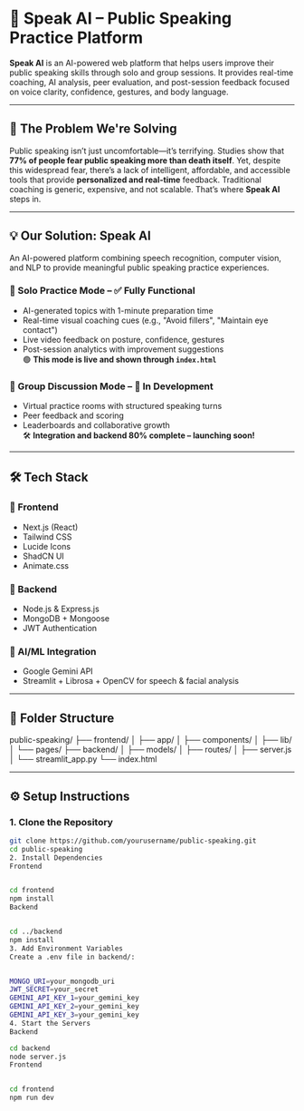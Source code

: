 # 🎤 Speak AI – Public Speaking Practice Platform

**Speak AI** is an AI-powered web platform that helps users improve their public speaking skills through solo and group sessions. It provides real-time coaching, AI analysis, peer evaluation, and post-session feedback focused on voice clarity, confidence, gestures, and body language.

---

## 🧩 The Problem We're Solving

Public speaking isn’t just uncomfortable—it’s terrifying. Studies show that **77% of people fear public speaking more than death itself**. Yet, despite this widespread fear, there’s a lack of intelligent, affordable, and accessible tools that provide **personalized and real-time** feedback. Traditional coaching is generic, expensive, and not scalable. That’s where **Speak AI** steps in.

---

## 💡 Our Solution: Speak AI

An AI-powered platform combining speech recognition, computer vision, and NLP to provide meaningful public speaking practice experiences.

### 🔹 Solo Practice Mode – ✅ Fully Functional

- AI-generated topics with 1-minute preparation time
- Real-time visual coaching cues (e.g., "Avoid fillers", "Maintain eye contact")
- Live video feedback on posture, confidence, gestures
- Post-session analytics with improvement suggestions  
🟢 **This mode is live and shown through `index.html`**

### 🔹 Group Discussion Mode – 🚧 In Development

- Virtual practice rooms with structured speaking turns
- Peer feedback and scoring
- Leaderboards and collaborative growth  
🛠️ **Integration and backend 80% complete – launching soon!**

---

## 🛠️ Tech Stack

### 🔹 Frontend
- Next.js (React)
- Tailwind CSS
- Lucide Icons
- ShadCN UI
- Animate.css

### 🔹 Backend
- Node.js & Express.js
- MongoDB + Mongoose
- JWT Authentication

### 🔹 AI/ML Integration
- Google Gemini API
- Streamlit + Librosa + OpenCV for speech & facial analysis

---

## 📂 Folder Structure

public-speaking/
├── frontend/
│ ├── app/
│ ├── components/
│ ├── lib/
│ └── pages/
├── backend/
│ ├── models/
│ ├── routes/
│ ├── server.js
│ └── streamlit_app.py
└── index.html

---

## ⚙️ Setup Instructions

### 1. Clone the Repository
```bash
git clone https://github.com/yourusername/public-speaking.git
cd public-speaking
2. Install Dependencies
Frontend


cd frontend
npm install
Backend


cd ../backend
npm install
3. Add Environment Variables
Create a .env file in backend/:


MONGO_URI=your_mongodb_uri
JWT_SECRET=your_secret
GEMINI_API_KEY_1=your_gemini_key
GEMINI_API_KEY_2=your_gemini_key
GEMINI_API_KEY_3=your_gemini_key
4. Start the Servers
Backend

cd backend
node server.js
Frontend


cd frontend
npm run dev
